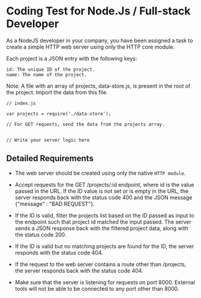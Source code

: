 # Coding Test for Node.Js / Full-stack Developer

As a NodeJS developer in your company, you have been assigned a task to create a simple HTTP web server using only the HTTP core module.
 
Each project is a JSON entry with the following keys:

	id: The unique ID of the project.
	name: The name of the project.
 
Note: A file with an array of projects, data-store.js, is present in the root of the project. Import the data from this file.

```
// index.js

var projects = require('./data-store');

// For GET requests, send the data from the projects array. 


// Write your server logic here
```

## Detailed Requirements


- The web server should be created using only the native `HTTP module`.

- Accept requests for the GET /projects/:id endpoint, where id is the value passed in the URL. If the ID value is not set or is empty in the URL, the server responds back with the status code 400 and the JSON message {"message" : "BAD REQUEST"}.

- If the ID is valid, filter the projects list based on the ID passed as input to the endpoint such that project id matched the input passed. The server sends a JSON response back with the filtered project data, along with the status code 200.

- If the ID is valid but no matching projects are found for the ID, the server responds with the status code 404.

- If the request to the web server contains a route other than /projects, the server responds back with the status code 404.

- Make sure that the server is listening for requests on port 8000. External tools will not be able to be connected to any port other than 8000.
